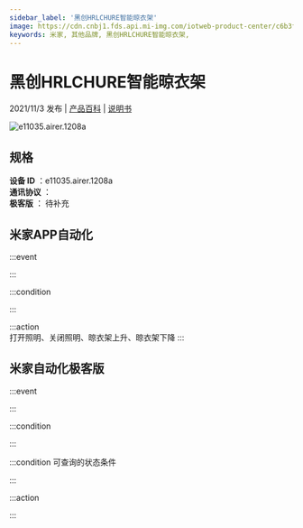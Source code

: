 ```yaml
---
sidebar_label: '黑创HRLCHURE智能晾衣架'
image: https://cdn.cnbj1.fds.api.mi-img.com/iotweb-product-center/c6b3f294d95d279ee1b0483b15e65ea1_1630714063607.png?GalaxyAccessKeyId=AKVGLQWBOVIRQ3XLEW&Expires=9223372036854775807&Signature=hEodwPva9I4HQIHiupJzC22dGA4=
keywords: 米家, 其他品牌, 黑创HRLCHURE智能晾衣架, 
---
```

# 黑创HRLCHURE智能晾衣架

2021/11/3 发布 | [产品百科](https://home.mi.com/webapp/content/baike/product/index.html?model=e11035.airer.1208a/) | [说明书](https://home.mi.com/views/introduction.html?model=e11035.airer.1208a&region=cn)

![e11035.airer.1208a](https://cdn.cnbj1.fds.api.mi-img.com/iotweb-product-center/c6b3f294d95d279ee1b0483b15e65ea1_1630714063607.png?GalaxyAccessKeyId=AKVGLQWBOVIRQ3XLEW&Expires=9223372036854775807&Signature=hEodwPva9I4HQIHiupJzC22dGA4=)

## 规格  
> 
**设备 ID** ：e11035.airer.1208a  
**通讯协议** ：  
**极客版**  ： 待补充 


## 米家APP自动化  

:::event  

:::

:::condition  

:::

:::action   
打开照明、关闭照明、晾衣架上升、晾衣架下降
:::

## 米家自动化极客版  

:::event  

:::

:::condition  

:::

:::condition 可查询的状态条件  

:::

:::action  

:::

        
